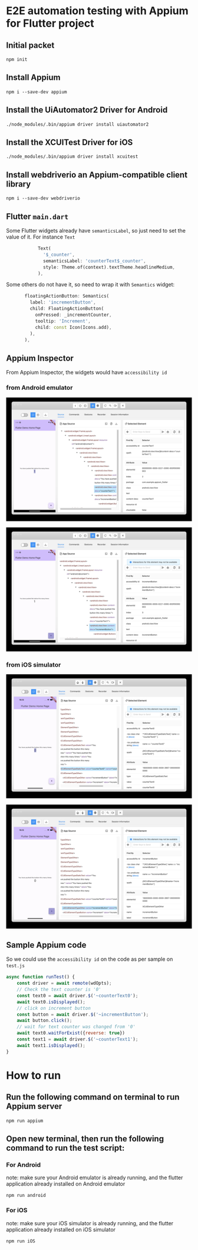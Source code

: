 # E2E automation testing with Appium for Flutter project
## Initial packet
```shell
npm init
```
## Install Appium
```shell
npm i --save-dev appium
```
## Install the UiAutomator2 Driver for Android
```shell
./node_modules/.bin/appium driver install uiautomator2
```
## Install the XCUITest Driver for iOS
```shell
./node_modules/.bin/appium driver install xcuitest
```
## Install webdriverio an Appium-compatible client library
```shell
npm i --save-dev webdriverio
```
## Flutter `main.dart`
Some Flutter widgets already have `semanticsLabel`, so just need to set the value of it. For instance `Text`
```dart
            Text(
              '$_counter',
              semanticsLabel: 'counterText$_counter',
              style: Theme.of(context).textTheme.headlineMedium,
            ),
```
Some others do not have it, so need to wrap it with `Semantics` widget:
```dart
       floatingActionButton: Semantics(
         label: 'incrementButton',
         child: FloatingActionButton(
           onPressed: _incrementCounter,
           tooltip: 'Increment',
           child: const Icon(Icons.add),
         ),
       ),
```
## Appium Inspector
From Appium Inspector, the widgets would have `accessibility id`
### from Android emulator
![counterText](./img/counterText.jpg)

![incrementButton](./img/incrementButton.jpg)
### from iOS simulator
![counterText](./img/iosText.jpg)

![incrementButton](./img/iosButton.jpg)
## Sample Appium code
So we could use the `accessibility id` on the code as per sample on `test.js`
```javascript
async function runTest() {
    const driver = await remote(wdOpts);
    // Check the text counter is '0'
    const text0 = await driver.$('~counterText0');
    await text0.isDisplayed();
    // click on increment button
    const button = await driver.$('~incrementButton');
    await button.click();
    // wait for text counter was changed from '0'
    await text0.waitForExist({reverse: true})
    const text1 = await driver.$('~counterText1');
    await text1.isDisplayed();
}
```
# How to run
## Run the following command on terminal to run Appium server
```shell
npm run appium
```
## Open new terminal, then run the following command to run the test script:
### For Android
note: make sure your Android emulator is already running, and the flutter application already installed on Android emulator
```shell
npm run android
```
### For iOS
note: make sure your iOS simulator is already running, and the flutter application already installed on iOS simulator
```shell
npm run iOS
```
